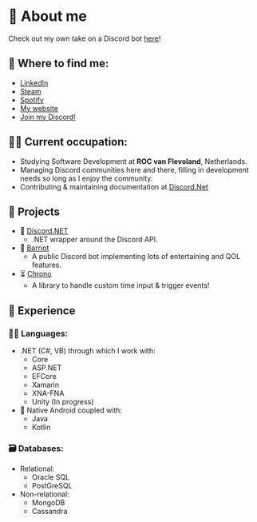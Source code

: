 # 👤 About me

Check out my own take on a Discord bot [here](https://github.com/Rozen4334/Barriot)!

## 🔗 Where to find me:
* [LinkedIn](www.linkedin.com/in/armano-den-boef)
* [Steam](https://steamcommunity.com/id/Rozen4334/)
* [Spotify](https://open.spotify.com/user/a.tdb_?si=3bd7bb95ad8e4bdd)
* [My website](https://rozen.one)
* [Join my Discord!](https://barriot.xyz/discord)

## 👨‍💼 Current occupation:
* Studying Software Development at **ROC van Flevoland**, Netherlands.
* Managing Discord communities here and there, filling in development needs so long as I enjoy the community.
* Contributing & maintaining documentation at [Discord.Net](https://github.com/discord-net/Discord.Net)

## 📲 Projects

- 📅 [Discord.NET](https://github.com/discord-net/Discord.Net)
  - .NET wrapper around the Discord API. 
- 🤖 [Barriot](https://github.com/Rozen4334/Barriot)
  - A public Discord bot implementing lots of entertaining and QOL features.
- ⏳ [Chrono](https://github.com/Rozen4334/Chrono)
  - A library to handle custom time input & trigger events!

## 🏢 Experience

### 👩‍💻 Languages:
* .NET (C#, VB) through which I work with:
  * Core
  * ASP.NET
  * EFCore
  * Xamarin
  * XNA-FNA
  * Unity (In progress)
* 📱 Native Android coupled with:
  * Java
  * Kotlin

### 🗃️ Databases:
* Relational:
  * Oracle SQL
  * PostGreSQL
* Non-relational:
  * MongoDB
  * Cassandra
